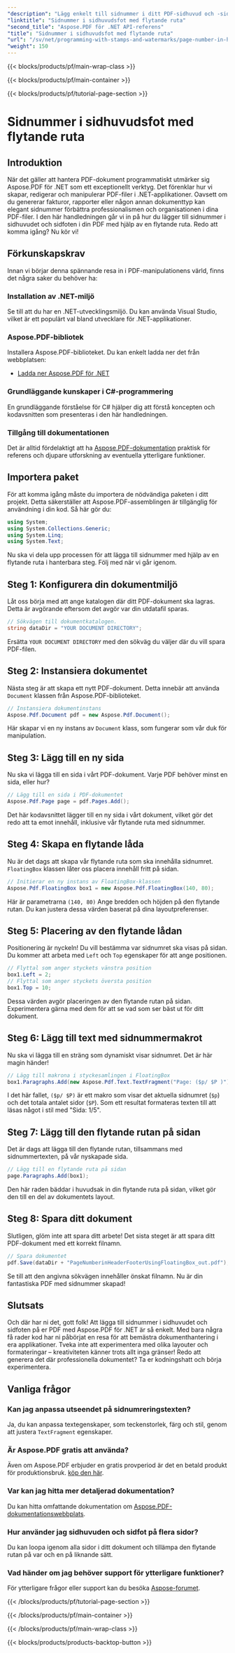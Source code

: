```yaml
---
"description": "Lägg enkelt till sidnummer i ditt PDF-sidhuvud och -sidfot med hjälp av en flytande ruta med Aspose.PDF för .NET i den här steg-för-steg-handledningen."
"linktitle": "Sidnummer i sidhuvudsfot med flytande ruta"
"second_title": "Aspose.PDF för .NET API-referens"
"title": "Sidnummer i sidhuvudsfot med flytande ruta"
"url": "/sv/net/programming-with-stamps-and-watermarks/page-number-in-header-footer-using-floating-box/"
"weight": 150
---
```


{{< blocks/products/pf/main-wrap-class >}}

{{< blocks/products/pf/main-container >}}

{{< blocks/products/pf/tutorial-page-section >}}

# Sidnummer i sidhuvudsfot med flytande ruta

## Introduktion

När det gäller att hantera PDF-dokument programmatiskt utmärker sig Aspose.PDF för .NET som ett exceptionellt verktyg. Det förenklar hur vi skapar, redigerar och manipulerar PDF-filer i .NET-applikationer. Oavsett om du genererar fakturor, rapporter eller någon annan dokumenttyp kan elegant sidnummer förbättra professionalismen och organisationen i dina PDF-filer. I den här handledningen går vi in på hur du lägger till sidnummer i sidhuvudet och sidfoten i din PDF med hjälp av en flytande ruta. Redo att komma igång? Nu kör vi!

## Förkunskapskrav

Innan vi börjar denna spännande resa in i PDF-manipulationens värld, finns det några saker du behöver ha:

### Installation av .NET-miljö
Se till att du har en .NET-utvecklingsmiljö. Du kan använda Visual Studio, vilket är ett populärt val bland utvecklare för .NET-applikationer.

### Aspose.PDF-bibliotek
Installera Aspose.PDF-biblioteket. Du kan enkelt ladda ner det från webbplatsen:

- [Ladda ner Aspose.PDF för .NET](https://releases.aspose.com/pdf/net/)

### Grundläggande kunskaper i C#-programmering
En grundläggande förståelse för C# hjälper dig att förstå koncepten och kodavsnitten som presenteras i den här handledningen.

### Tillgång till dokumentationen
Det är alltid fördelaktigt att ha [Aspose.PDF-dokumentation](https://reference.aspose.com/pdf/net/) praktisk för referens och djupare utforskning av eventuella ytterligare funktioner.

## Importera paket

För att komma igång måste du importera de nödvändiga paketen i ditt projekt. Detta säkerställer att Aspose.PDF-assemblingen är tillgänglig för användning i din kod. Så här gör du:

```csharp
using System;
using System.Collections.Generic;
using System.Linq;
using System.Text;
```

Nu ska vi dela upp processen för att lägga till sidnummer med hjälp av en flytande ruta i hanterbara steg. Följ med när vi går igenom.

## Steg 1: Konfigurera din dokumentmiljö

Låt oss börja med att ange katalogen där ditt PDF-dokument ska lagras. Detta är avgörande eftersom det avgör var din utdatafil sparas.

```csharp
// Sökvägen till dokumentkatalogen.
string dataDir = "YOUR DOCUMENT DIRECTORY";
```

Ersätta `YOUR DOCUMENT DIRECTORY` med den sökväg du väljer där du vill spara PDF-filen.

## Steg 2: Instansiera dokumentet

Nästa steg är att skapa ett nytt PDF-dokument. Detta innebär att använda `Document` klassen från Aspose.PDF-biblioteket.

```csharp
// Instansiera dokumentinstans
Aspose.Pdf.Document pdf = new Aspose.Pdf.Document();
```
Här skapar vi en ny instans av `Document` klass, som fungerar som vår duk för manipulation.

## Steg 3: Lägg till en ny sida

Nu ska vi lägga till en sida i vårt PDF-dokument. Varje PDF behöver minst en sida, eller hur?

```csharp
// Lägg till en sida i PDF-dokumentet
Aspose.Pdf.Page page = pdf.Pages.Add();
```
Det här kodavsnittet lägger till en ny sida i vårt dokument, vilket gör det redo att ta emot innehåll, inklusive vår flytande ruta med sidnummer.

## Steg 4: Skapa en flytande låda

Nu är det dags att skapa vår flytande ruta som ska innehålla sidnumret. `FloatingBox` klassen låter oss placera innehåll fritt på sidan.

```csharp
// Initierar en ny instans av FloatingBox-klassen
Aspose.Pdf.FloatingBox box1 = new Aspose.Pdf.FloatingBox(140, 80);
```
Här är parametrarna `(140, 80)` Ange bredden och höjden på den flytande rutan. Du kan justera dessa värden baserat på dina layoutpreferenser.

## Steg 5: Placering av den flytande lådan

Positionering är nyckeln! Du vill bestämma var sidnumret ska visas på sidan. Du kommer att arbeta med `Left` och `Top` egenskaper för att ange positionen.

```csharp
// Flyttal som anger styckets vänstra position
box1.Left = 2;
// Flyttal som anger styckets översta position
box1.Top = 10;
```
Dessa värden avgör placeringen av den flytande rutan på sidan. Experimentera gärna med dem för att se vad som ser bäst ut för ditt dokument.

## Steg 6: Lägg till text med sidnummermakrot

Nu ska vi lägga till en sträng som dynamiskt visar sidnumret. Det är här magin händer!

```csharp
// Lägg till makrona i styckesamlingen i FloatingBox
box1.Paragraphs.Add(new Aspose.Pdf.Text.TextFragment("Page: ($p/ $P )"));
```
I det här fallet, `($p/ $P)` är ett makro som visar det aktuella sidnumret (`$p`) och det totala antalet sidor (`$P`). Som ett resultat formateras texten till att läsas något i stil med "Sida: 1/5".

## Steg 7: Lägg till den flytande rutan på sidan

Det är dags att lägga till den flytande rutan, tillsammans med sidnummertexten, på vår nyskapade sida.

```csharp
// Lägg till en flytande ruta på sidan
page.Paragraphs.Add(box1);
```
Den här raden bäddar i huvudsak in din flytande ruta på sidan, vilket gör den till en del av dokumentets layout. 

## Steg 8: Spara ditt dokument

Slutligen, glöm inte att spara ditt arbete! Det sista steget är att spara ditt PDF-dokument med ett korrekt filnamn.

```csharp
// Spara dokumentet
pdf.Save(dataDir + "PageNumberinHeaderFooterUsingFloatingBox_out.pdf");
```
Se till att den angivna sökvägen innehåller önskat filnamn. Nu är din fantastiska PDF med sidnummer skapad! 

## Slutsats

Och där har ni det, gott folk! Att lägga till sidnummer i sidhuvudet och sidfoten på er PDF med Aspose.PDF för .NET är så enkelt. Med bara några få rader kod har ni påbörjat en resa för att bemästra dokumenthantering i era applikationer. Tveka inte att experimentera med olika layouter och formateringar – kreativiteten känner trots allt inga gränser! Redo att generera det där professionella dokumentet? Ta er kodningshatt och börja experimentera.

## Vanliga frågor

### Kan jag anpassa utseendet på sidnumreringstexten?  
Ja, du kan anpassa textegenskaper, som teckenstorlek, färg och stil, genom att justera `TextFragment` egenskaper.

### Är Aspose.PDF gratis att använda?  
Även om Aspose.PDF erbjuder en gratis provperiod är det en betald produkt för produktionsbruk. [köp den här](https://purchase.aspose.com/buy).

### Var kan jag hitta mer detaljerad dokumentation?  
Du kan hitta omfattande dokumentation om [Aspose.PDF-dokumentationswebbplats](https://reference.aspose.com/pdf/net/).

### Hur använder jag sidhuvuden och sidfot på flera sidor?  
Du kan loopa igenom alla sidor i ditt dokument och tillämpa den flytande rutan på var och en på liknande sätt.

### Vad händer om jag behöver support för ytterligare funktioner?  
För ytterligare frågor eller support kan du besöka [Aspose-forumet](https://forum.aspose.com/c/pdf/10).

{{< /blocks/products/pf/tutorial-page-section >}}

{{< /blocks/products/pf/main-container >}}

{{< /blocks/products/pf/main-wrap-class >}}

{{< blocks/products/products-backtop-button >}}